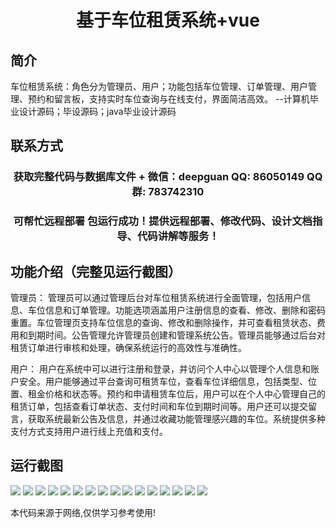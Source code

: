 <p><h1 align="center">基于车位租赁系统+vue</h1></p>

## 简介
车位租赁系统：角色分为管理员、用户；功能包括车位管理、订单管理、用户管理、预约和留言板，支持实时车位查询与在线支付，界面简洁高效。    --计算机毕业设计源码；毕设源码；java毕业设计源码


## 联系方式
<p><h3 align="center">获取完整代码与数据库文件 + 微信：deepguan QQ: 86050149 QQ群: 783742310</h3></p>
<p><h3 align="center">可帮忙远程部署 包运行成功！提供远程部署、修改代码、设计文档指导、代码讲解等服务！</h3></p>

## 功能介绍（完整见运行截图）
管理员： 管理员可以通过管理后台对车位租赁系统进行全面管理，包括用户信息、车位信息和订单管理。功能选项涵盖用户注册信息的查看、修改、删除和密码重置。车位管理页支持车位信息的查询、修改和删除操作，并可查看租赁状态、费用和到期时间。公告管理允许管理员创建和管理系统公告。管理员能够通过后台对租赁订单进行审核和处理，确保系统运行的高效性与准确性。

用户： 用户在系统中可以进行注册和登录，并访问个人中心以管理个人信息和账户安全。用户能够通过平台查询可租赁车位，查看车位详细信息，包括类型、位置、租金价格和状态等。预约和申请租赁车位后，用户可以在个人中心管理自己的租赁订单，包括查看订单状态、支付时间和车位到期时间等。用户还可以提交留言，获取系统最新公告及信息，并通过收藏功能管理感兴趣的车位。系统提供多种支付方式支持用户进行线上充值和支付。


## 运行截图
![](https://bs-1329754181.cos.ap-shanghai.myqcloud.com/ssm/ParkingRentalSystem/img/001.jpg)
![](https://bs-1329754181.cos.ap-shanghai.myqcloud.com/ssm/ParkingRentalSystem/img/002.jpg)
![](https://bs-1329754181.cos.ap-shanghai.myqcloud.com/ssm/ParkingRentalSystem/img/003.jpg)
![](https://bs-1329754181.cos.ap-shanghai.myqcloud.com/ssm/ParkingRentalSystem/img/004.jpg)
![](https://bs-1329754181.cos.ap-shanghai.myqcloud.com/ssm/ParkingRentalSystem/img/005.jpg)
![](https://bs-1329754181.cos.ap-shanghai.myqcloud.com/ssm/ParkingRentalSystem/img/006.jpg)
![](https://bs-1329754181.cos.ap-shanghai.myqcloud.com/ssm/ParkingRentalSystem/img/007.jpg)
![](https://bs-1329754181.cos.ap-shanghai.myqcloud.com/ssm/ParkingRentalSystem/img/008.jpg)
![](https://bs-1329754181.cos.ap-shanghai.myqcloud.com/ssm/ParkingRentalSystem/img/009.jpg)
![](https://bs-1329754181.cos.ap-shanghai.myqcloud.com/ssm/ParkingRentalSystem/img/010.jpg)
![](https://bs-1329754181.cos.ap-shanghai.myqcloud.com/ssm/ParkingRentalSystem/img/011.jpg)
![](https://bs-1329754181.cos.ap-shanghai.myqcloud.com/ssm/ParkingRentalSystem/img/012.jpg)
![](https://bs-1329754181.cos.ap-shanghai.myqcloud.com/ssm/ParkingRentalSystem/img/013.jpg)
![](https://bs-1329754181.cos.ap-shanghai.myqcloud.com/ssm/ParkingRentalSystem/img/014.jpg)
![](https://bs-1329754181.cos.ap-shanghai.myqcloud.com/ssm/ParkingRentalSystem/img/015.jpg)
![](https://bs-1329754181.cos.ap-shanghai.myqcloud.com/ssm/ParkingRentalSystem/img/016.jpg)

<p>本代码来源于网络,仅供学习参考使用!</p>
